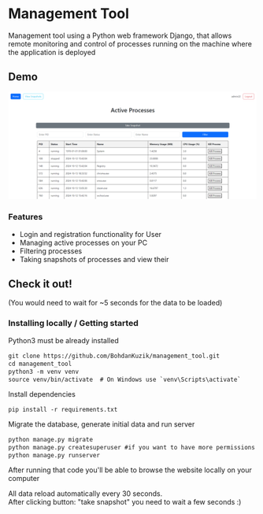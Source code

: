 # Management Tool

Management tool using a Python web framework Django, that allows remote monitoring and control of processes running on the machine where the application is deployed

## Demo
![Website Interface](demo.png)


### Features

* Login and registration functionality for User
* Managing active processes on your PC
* Filtering processes
* Taking snapshots of processes and view their


## Check it out!

(You would need to wait for ~5 seconds for the data to be loaded)


### Installing locally / Getting started

Python3 must be already installed

```shell
git clone https://github.com/BohdanKuzik/management_tool.git
cd management_tool
python3 -m venv venv
source venv/bin/activate  # On Windows use `venv\Scripts\activate`
```
Install dependencies
```shell
pip install -r requirements.txt
```

Migrate the database, generate initial data and run server
```shell
python manage.py migrate
python manage.py createsuperuser #if you want to have more permissions 
python manage.py runserver
```

After running that code you'll be able to browse the website locally on your computer

All data reload automatically every 30 seconds.<br>
After clicking button: "take snapshot" you need to wait a few seconds :)


